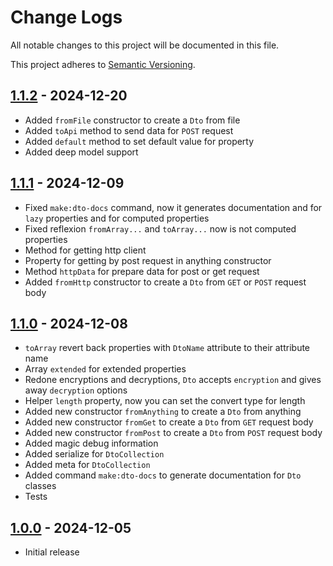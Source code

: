 # Change Logs

All notable changes to this project will be documented in this file.

This project adheres to [Semantic Versioning](http://semver.org/).

## [1.1.2](https://github.com/bfg-s/dto/compare/1.1.1...1.1.2) - 2024-12-20
* Added `fromFile` constructor to create a `Dto` from file
* Added `toApi` method to send data for `POST` request
* Added `default` method to set default value for property
* Added deep model support

## [1.1.1](https://github.com/bfg-s/dto/compare/1.1.0...1.1.1) - 2024-12-09
* Fixed `make:dto-docs` command, now it generates documentation and for `lazy` properties and for computed properties
* Fixed reflexion `fromArray...` and `toArray...` now is not computed properties
* Method for getting http client
* Property for getting by post request in anything constructor
* Method `httpData` for prepare data for post or get request
* Added `fromHttp` constructor to create a `Dto` from `GET` or `POST` request body

## [1.1.0](https://github.com/bfg-s/dto/compare/1.0.0...1.1.0) - 2024-12-08
* `toArray` revert back properties with `DtoName` attribute to their attribute name
* Array `extended` for extended properties
* Redone encryptions and decryptions, `Dto` accepts `encryption` and gives away `decryption` options
* Helper `length` property, now you can set the convert type for length
* Added new constructor `fromAnything` to create a `Dto` from anything
* Added new constructor `fromGet` to create a `Dto` from `GET` request body
* Added new constructor `fromPost` to create a `Dto` from `POST` request body
* Added magic debug information
* Added serialize for `DtoCollection`
* Added meta for `DtoCollection`
* Added command `make:dto-docs` to generate documentation for `Dto` classes
* Tests

## [1.0.0](https://github.com/bfg-s/dto/compare/1.0.0...1.0.0) - 2024-12-05
* Initial release
